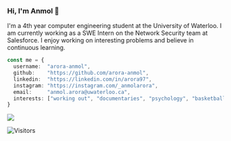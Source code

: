 ### Hi, I'm Anmol :wave:

I'm a 4th year computer engineering student at the University of Waterloo. I am currently working as a SWE Intern on the Network Security team at Salesforce. I enjoy working on interesting problems and believe in continuous learning. 

```typescript
const me = {
  username:  "arora-anmol",
  github:    "https://github.com/arora-anmol",
  linkedin:  "https://linkedin.com/in/arora97",
  instagram: "https://instagram.com/_anmolarora",
  email:     "anmol.arora@uwaterloo.ca",
  interests: ["working out", "documentaries", "psychology", "basketball", "writing"] 
}
```

<img src="https://github-readme-stats.vercel.app/api?username=arora-anmol&show_icons=true&count_private=true" />

<!-- <img src="https://github-readme-stats.vercel.app/api/top-langs?username=arora-anmol&layout=compact&hide=python" />
-->

![Visitors](https://visitor-badge.laobi.icu/badge?page_id=arora-anmol.arora-anmol)

